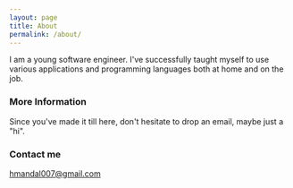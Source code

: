 ```yaml
---
layout: page
title: About
permalink: /about/
---
```


I am a young software engineer. I've successfully taught myself to use various applications and programming languages both at home and on the job.

### More Information

Since you've made it till here, don't hesitate to drop an email, maybe just a "hi".

### Contact me

[hmandal007@gmail.com](mailto:hmandal007@gmail.com)
